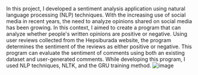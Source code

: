 In this project, I developed a sentiment analysis application using natural language processing (NLP) techniques. With the increasing use of social media in recent years, the need to analyze opinions shared on social media has been growing. In this context, I aimed to create a program that can analyze whether people's written opinions are positive or negative. Using user reviews collected from the Hepsiburada website, the program determines the sentiment of the reviews as either positive or negative. This program can evaluate the sentiment of comments using both an existing dataset and user-generated comments. While developing this program, I used NLP techniques, NLTK, and the GRU training method.
![image](https://github.com/sevinozcn/Sentiment-Analsis/assets/79862833/5c1222da-6df3-45ab-a226-6c98dbfbbf08)
